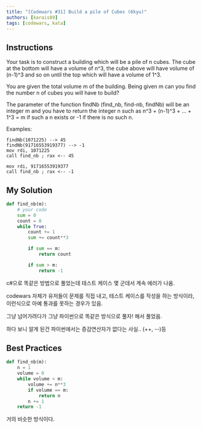 ```yaml
---
title: "[Codewars #31] Build a pile of Cubes (6kyu)"
authors: [karais89]
tags: [codewars, kata]
---
```


## Instructions

Your task is to construct a building which will be a pile of n cubes. The cube at the bottom will have a volume of n^3, the cube above will have volume of (n-1)^3 and so on until the top which will have a volume of 1^3.

You are given the total volume m of the building. Being given m can you find the number n of cubes you will have to build?

The parameter of the function findNb (find_nb, find-nb, findNb) will be an integer m and you have to return the integer n such as n^3 + (n-1)^3 + ... + 1^3 = m if such a n exists or -1 if there is no such n.


Examples:
```
findNb(1071225) --> 45
findNb(91716553919377) --> -1
mov rdi, 1071225
call find_nb ; rax <-- 45

mov rdi, 91716553919377
call find_nb ; rax <-- -1
```

## My Solution

```python
def find_nb(m):
    # your code
    sum = 0
    count = 0
    while True:
        count += 1
        sum += count**3

        if sum == m:
            return count

        if sum > m:
            return -1
```

c#으로 똑같은 방법으로 풀었는데 테스트 케이스 몇 군데서 계속 에러가 나옴.

codewars 자체가 유저들이 문제를 직접 내고, 테스트 케이스를 작성을 하는 방식이라, 이런식으로 아예 통과를 못하는 경우가 있음.

그냥 넘어가려다가 그냥 파이썬으로 똑같은 방식으로 풀자! 해서 풀었음.

하다 보니 알게 된건 파이썬에서는 증감연산자가 없다는 사실.. (++, --)등

## Best Practices

```python
def find_nb(m):
    n = 1
    volume = 0
    while volume < m:
        volume += n**3
        if volume == m:
            return n
        n += 1
    return -1
```

거의 비슷한 방식이다.